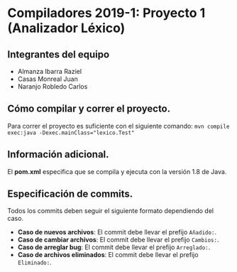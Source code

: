 # Compiladores 2019-1: Proyecto 1 (Analizador Léxico)

## Integrantes del equipo

* Almanza Ibarra Raziel
* Casas Monreal Juan
* Naranjo Robledo Carlos

## Cómo compilar y correr el proyecto.
Para correr el proyecto es suficiente con el siguiente comando:
`mvn compile exec:java -Dexec.mainClass="lexico.Test"`

## Información adicional.
El **pom.xml** especifica que se compila y ejecuta con la versión 1.8
de Java.

## Especificación de commits.
Todos los commits deben seguir el siguiente formato dependiendo del caso.

* **Caso de nuevos archivos**: El commit debe llevar el prefijo `Añadido:`.
* **Caso de cambiar archivos**: El commit debe llevar el prefijo `Cambios:`.
* **Caso de arreglar bug**: El commit debe llevar el prefijo `Arreglado:`.
* **Caso de archivos eliminados**: El commit debe llevar el prefijo `Eliminado:`.